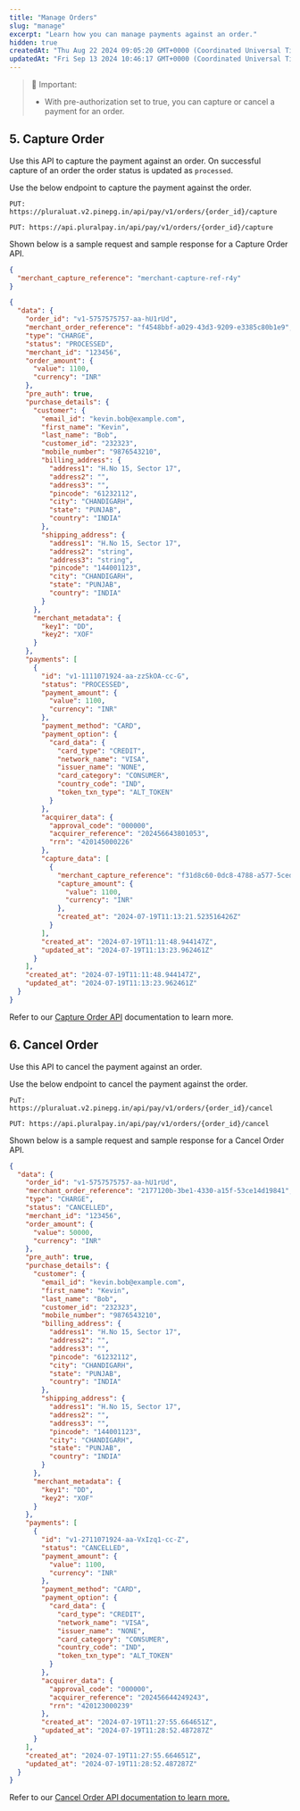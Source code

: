 ```yaml
---
title: "Manage Orders"
slug: "manage"
excerpt: "Learn how you can manage payments against an order."
hidden: true
createdAt: "Thu Aug 22 2024 09:05:20 GMT+0000 (Coordinated Universal Time)"
updatedAt: "Fri Sep 13 2024 10:46:17 GMT+0000 (Coordinated Universal Time)"
---
```

> 📘 Important:
> 
> - With pre-authorization set to true, you can capture or cancel a payment for an order.

## 5. Capture Order

Use this API to capture the payment against an order. On successful capture of an order the order status is updated as `processed`.

Use the below endpoint to capture the payment against the order.

```text Capture Order Endpoint for UAT
PUT: https://pluraluat.v2.pinepg.in/api/pay/v1/orders/{order_id}/capture
```
```text Capture Order Endpoint for PROD
PUT: https://api.pluralpay.in/api/pay/v1/orders/{order_id}/capture
```

Shown below is a sample request and sample response for a Capture Order API.

```json Sample Request
{
  "merchant_capture_reference": "merchant-capture-ref-r4y"
}
```
```json Sample Response
{
  "data": {
    "order_id": "v1-5757575757-aa-hU1rUd",
    "merchant_order_reference": "f4548bbf-a029-43d3-9209-e3385c80b1e9",
    "type": "CHARGE",
    "status": "PROCESSED",
    "merchant_id": "123456",
    "order_amount": {
      "value": 1100,
      "currency": "INR"
    },
    "pre_auth": true,
    "purchase_details": {
      "customer": {
        "email_id": "kevin.bob@example.com",
        "first_name": "Kevin",
        "last_name": "Bob",
        "customer_id": "232323",
        "mobile_number": "9876543210",
        "billing_address": {
          "address1": "H.No 15, Sector 17",
          "address2": "",
          "address3": "",
          "pincode": "61232112",
          "city": "CHANDIGARH",
          "state": "PUNJAB",
          "country": "INDIA"
        },
        "shipping_address": {
          "address1": "H.No 15, Sector 17",
          "address2": "string",
          "address3": "string",
          "pincode": "144001123",
          "city": "CHANDIGARH",
          "state": "PUNJAB",
          "country": "INDIA"
        }
      },
      "merchant_metadata": {
        "key1": "DD",
        "key2": "XOF"
      }
    },
    "payments": [
      {
        "id": "v1-1111071924-aa-zzSkOA-cc-G",
        "status": "PROCESSED",
        "payment_amount": {
          "value": 1100,
          "currency": "INR"
        },
        "payment_method": "CARD",
        "payment_option": {
          "card_data": {
            "card_type": "CREDIT",
            "network_name": "VISA",
            "issuer_name": "NONE",
            "card_category": "CONSUMER",
            "country_code": "IND",
            "token_txn_type": "ALT_TOKEN"
          }
        },
        "acquirer_data": {
          "approval_code": "000000",
          "acquirer_reference": "202456643801053",
          "rrn": "420145000226"
        },
        "capture_data": [
          {
            "merchant_capture_reference": "f31d8c60-0dc8-4788-a577-5ced930cc175",
            "capture_amount": {
              "value": 1100,
              "currency": "INR"
            },
            "created_at": "2024-07-19T11:13:21.523516426Z"
          }
        ],
        "created_at": "2024-07-19T11:11:48.944147Z",
        "updated_at": "2024-07-19T11:13:23.962461Z"
      }
    ],
    "created_at": "2024-07-19T11:11:48.944147Z",
    "updated_at": "2024-07-19T11:13:23.962461Z"
  }
}
```

Refer to our <a href="https://developer.pluralonline.com/v3.0/reference/orders-capture" target="_blank">Capture Order API</a> documentation to learn more.

## 6. Cancel Order

Use this API to cancel the payment against an order.

Use the below endpoint to cancel the payment against the order.

```text Cancel Order Endpoint for UAT
PuT: https://pluraluat.v2.pinepg.in/api/pay/v1/orders/{order_id}/cancel
```
```text Cancel Order Endpoint for PROD
PUT: https://api.pluralpay.in/api/pay/v1/orders/{order_id}/cancel
```

Shown below is a sample request and sample response for a Cancel Order API.

```json Sample Response
{
  "data": {
    "order_id": "v1-5757575757-aa-hU1rUd",
    "merchant_order_reference": "2177120b-3be1-4330-a15f-53ce14d19841",
    "type": "CHARGE",
    "status": "CANCELLED",
    "merchant_id": "123456",
    "order_amount": {
      "value": 50000,
      "currency": "INR"
    },
    "pre_auth": true,
    "purchase_details": {
      "customer": {
        "email_id": "kevin.bob@example.com",
        "first_name": "Kevin",
        "last_name": "Bob",
        "customer_id": "232323",
        "mobile_number": "9876543210",
        "billing_address": {
          "address1": "H.No 15, Sector 17",
          "address2": "",
          "address3": "",
          "pincode": "61232112",
          "city": "CHANDIGARH",
          "state": "PUNJAB",
          "country": "INDIA"
        },
        "shipping_address": {
          "address1": "H.No 15, Sector 17",
          "address2": "",
          "address3": "",
          "pincode": "144001123",
          "city": "CHANDIGARH",
          "state": "PUNJAB",
          "country": "INDIA"
        }
      },
      "merchant_metadata": {
        "key1": "DD",
        "key2": "XOF"
      }
    },
    "payments": [
      {
        "id": "v1-2711071924-aa-VxIzq1-cc-Z",
        "status": "CANCELLED",
        "payment_amount": {
          "value": 1100,
          "currency": "INR"
        },
        "payment_method": "CARD",
        "payment_option": {
          "card_data": {
            "card_type": "CREDIT",
            "network_name": "VISA",
            "issuer_name": "NONE",
            "card_category": "CONSUMER",
            "country_code": "IND",
            "token_txn_type": "ALT_TOKEN"
          }
        },
        "acquirer_data": {
          "approval_code": "000000",
          "acquirer_reference": "202456644249243",
          "rrn": "420123000239"
        },
        "created_at": "2024-07-19T11:27:55.664651Z",
        "updated_at": "2024-07-19T11:28:52.487287Z"
      }
    ],
    "created_at": "2024-07-19T11:27:55.664651Z",
    "updated_at": "2024-07-19T11:28:52.487287Z"
  }
}
```

Refer to our <a href="https://developer.pluralonline.com/v3.0/reference/orders-cancel" target="_blank">Cancel Order API documentation to learn more.
